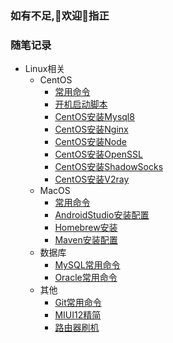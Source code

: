 ### 如有不足,👏欢迎👏指正

### 随笔记录
- Linux相关
    - CentOS
        - [常用命令](./随笔记录/Linux相关/CentOS/常用命令.md)
        - [开机启动脚本](./随笔记录/Linux相关/CentOS/开机启动脚本.md)
        - [CentOS安装Mysql8](./随笔记录/Linux相关/CentOS/CentOS安装Mysql8.md)
        - [CentOS安装Nginx](./随笔记录/Linux相关/CentOS/CentOS安装Nginx.md)
        - [CentOS安装Node](./随笔记录/Linux相关/CentOS/CentOS安装Node.md)
        - [CentOS安装OpenSSL](./随笔记录/Linux相关/CentOS/CentOS安装OpenSSL.md)
        - [CentOS安装ShadowSocks](./随笔记录/Linux相关/CentOS/CentOS安装ShadowSocks.md)
        - [CentOS安装V2ray](./随笔记录/Linux相关/CentOS/CentOS安装V2ray.md)
    - MacOS
        - [常用命令](./随笔记录/Linux相关/MacOS/常用命令.md)
        - [AndroidStudio安装配置](./随笔记录/Linux相关/MacOS/AndroidStudio安装配置.md)
        - [Homebrew安装](./随笔记录/Linux相关/MacOS/Homebrew安装.md)
        - [Maven安装配置](./随笔记录/Linux相关/MacOS/Maven安装配置.md)
    - 数据库
        - [MySQL常用命令](./随笔记录/数据库相关/MySQL常用命令.md)
        - [Oracle常用命令](./随笔记录/数据库相关/Oracle常用命令.md)
    - 其他
        - [Git常用命令](./随笔记录/其他/Git常用命令.md)
        - [MIUI12精简](./随笔记录/其他/MIUI12精简.md)
        - [路由器刷机](./随笔记录/其他/路由器刷机.md)

